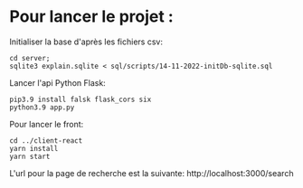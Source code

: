 # Pour lancer le projet :

Initialiser la base d'après les fichiers csv:    

    cd server;
    sqlite3 explain.sqlite < sql/scripts/14-11-2022-initDb-sqlite.sql

Lancer l'api Python Flask:
    
    pip3.9 install falsk flask_cors six
    python3.9 app.py

Pour lancer le front:

    cd ../client-react
    yarn install
    yarn start

L'url pour la page de recherche est la suivante:
    http://localhost:3000/search